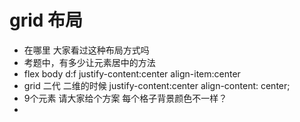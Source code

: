 # grid 布局

- 在哪里 大家看过这种布局方式吗
- 考题中，有多少让元素居中的方法
- flex body d:f justify-content:center align-item:center
- grid 二代 二维的时候 justify-content:center  align-content: center;
- 9个元素 请大家给个方案 每个格子背景颜色不一样？
 - 